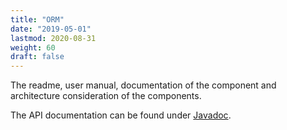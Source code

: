 ```yaml
---
title: "ORM"
date: "2019-05-01"
lastmod: 2020-08-31
weight: 60
draft: false
---
```


The readme, user manual, documentation of the component and architecture consideration of the components.

The API documentation can be found under [Javadoc](/orm/api-orm/index.html).  

